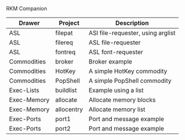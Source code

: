 RKM Companion

| Drawer      | Project       | Description
| ----------- | ------------- | ----------------------------------
| ASL         | filepat       | ASl file-requester, using arglist
| ASL         | filereq       | ASL file-requester
| ASL         | fontreq       | ASL font-requester
| Commodities | broker        | Broker example
| Commodities | HotKey        | A simple HotKey commodity
| Commodities | PopShell      | A simple PopShell commodity
| Exec-Lists  | buildlist     | Example using a list
| Exec-Memory | allocate      | Allocate memory blocks
| Exec-Memory | allocentry    | Allocate memory list
| Exec-Ports  | port1         | Port and message example
| Exec-Ports  | port2         | Port and message example
